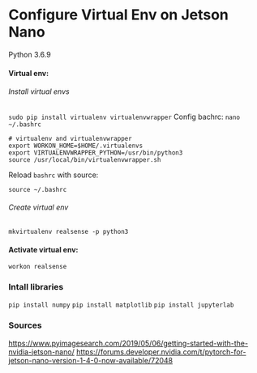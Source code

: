 # Configure Virtual Env on Jetson Nano

Python 3.6.9

#### Virtual env:

###### Install virtual envs
`sudo pip install virtualenv virtualenvwrapper`
Config bachrc:
`nano ~/.bashrc`
```
# virtualenv and virtualenvwrapper
export WORKON_HOME=$HOME/.virtualenvs
export VIRTUALENVWRAPPER_PYTHON=/usr/bin/python3
source /usr/local/bin/virtualenvwrapper.sh
```
Reload `bashrc` with source:

`source ~/.bashrc`


###### Create virtual env

`mkvirtualenv realsense -p python3`


#### Activate virtual env:
`workon realsense`


### Intall libraries
`pip install numpy`
`pip install matplotlib`
`pip install jupyterlab`


### Sources
https://www.pyimagesearch.com/2019/05/06/getting-started-with-the-nvidia-jetson-nano/
https://forums.developer.nvidia.com/t/pytorch-for-jetson-nano-version-1-4-0-now-available/72048
